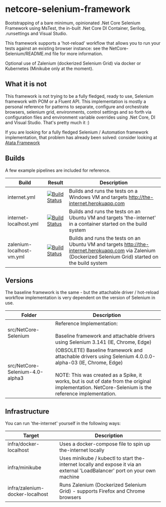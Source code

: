 # netcore-selenium-framework 
Bootstrapping of a bare minimum, opinionated .Net Core Selenium Framework using MsTest, the in-built .Net Core DI Container, Serilog, .runsettings and Visual Studio. 

This framework supports a 'hot-reload' workflow that allows you to run your tests against an existing browser instance: see the NetCore-Selenium/README.md file for more information.

Optional use of Zalenium (dockerized Selenium Grid) via docker or Kubernetes (Minikube only at the moment). 

## What it is not
This framework is not trying to be a fully fledged, ready to use, Selenium framework with POM or a Fluent API. This implementation is mostly a personal reference for patterns to separate, configure and orchestrate browsers, selenium grid, environments, control settings and so forth via configuration files and environment variable overrides using .Net Core, DI and Visual Studio. That's pretty much it :)

If you are looking for a fully fledged Selenium / Automation framework implementation, that problem has already been solved: consider looking at [Atata Framework](https://github.com/atata-framework)

## Builds
A few example pipelines are included for reference. 

| Build | Result | Description |
| ----- | ------ | ----------- |
| internet.yml | [![Build Status](https://greyhamwoohoo.visualstudio.com/Public-Automation-Examples/_apis/build/status/netcore-selenium-framework-chrome-internet?branchName=master)](https://greyhamwoohoo.visualstudio.com/Public-Automation-Examples/_build/latest?definitionId=25&branchName=master) | Builds and runs the tests on a Windows VM and targets http://the-internet.herokuapp.com |
| internet-localhost.yml | [![Build Status](https://greyhamwoohoo.visualstudio.com/Public-Automation-Examples/_apis/build/status/netcore-selenium-framework-internet-localhost?branchName=master)](https://greyhamwoohoo.visualstudio.com/Public-Automation-Examples/_build/latest?definitionId=26&branchName=master) | Builds and runs the tests on an Ubuntu VM and targets 'the-internet' in a container started on the build system |
| zalenium-localhost-vm.yml | [![Build Status](https://greyhamwoohoo.visualstudio.com/Public-Automation-Examples/_apis/build/status/netcore-selenium-framework-zalenium-localhost-vm?branchName=master)](https://greyhamwoohoo.visualstudio.com/Public-Automation-Examples/_build/latest?definitionId=24&branchName=master) | Builds and runs the tests on an Ubuntu VM and targets http://the-internet.herokuapp.com via Zalenium (Dockerized Selenium Grid) started on the build system |

## Versions
The baseline framework is the same - but the attachable driver / hot-reload workflow implementation is very dependent on the version of Selenium in use. 

| Folder | Description | 
| ------ | ----------- |
| src/NetCore-Selenium | Reference Implementation: <br><br>Baseline framework and attachable drivers using Selenium 3.141  (IE, Chrome, Edge) |
| src/NetCore-Selenium-4.0-alpha3 | (OBSOLETE) Baseline framework and attachable drivers using Selenium 4.0.0.0-alpha-03  (IE, Chrome, Edge) <br><br>NOTE: This was created as a Spike, it works, but is out of date from the original implementation. NetCore-Selenium is the reference implementation. |

## Infrastructure
You can run 'the-internet' yourself in the following ways: 

| Target | Description |
| ------ | ----------- |
| infra/docker-localhost | Uses a docker-compose file to spin up the-internet locally |
| infra/minikube | Uses minikube / kubectl to start the-internet locally and expose it via an external 'LoadBalancer' port on your own machine |
| infra/zalenium-docker-localhost | Runs Zalenium (Dockerized Selenium Grid) - supports Firefox and Chrome browsers |
